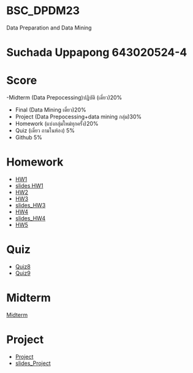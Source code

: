 # BSC_DPDM23
Data Preparation and Data Mining
# Suchada Uppapong 643020524-4
# Score
-Midterm (Data Prepocessing)ปฏิบัติ (เดี่ยว)20%
- Final (Data Mining เดี่ยว)20%
- Project (Data Prepocessing+data mining กลุ่ม)30%
- Homework (แบ่งกลุ่มใหม่ทุกครั้ง)20%
- Quiz (เดี่ยว ถามในห้อง) 5%
- Github 5%
# Homework
- [HW1](https://github.com/Suchada2000/BSC_DPDM23/blob/main/Frequent_Patterns_(Association_Rules)_use.ipynb)
- [slides HW1](https://github.com/Suchada2000/BSC_DPDM23/blob/main/HW1.pdf)
- [HW2](https://github.com/Suchada2000/BSC_DPDM23/blob/main/HW2.pdf)
- [HW3](https://github.com/Suchada2000/BSC_DPDM23/blob/main/Classification.ipynb)
- [slides_HW3](https://github.com/Suchada2000/BSC_DPDM23/blob/main/HW3.pdf)
- [HW4](https://github.com/Suchada2000/BSC_DPDM23/blob/main/Hw4-Final.pdf)
- [slides_HW4](https://github.com/Suchada2000/BSC_DPDM23/blob/main/HW4.pdf)
- [HW5](https://github.com/Suchada2000/BSC_DPDM23/blob/main/HW5.pdf)
# Quiz
- [Quiz8](https://github.com/Suchada2000/BSC_DPDM23/blob/main/quiz8.png)
- [Quiz9](https://github.com/Suchada2000/BSC_DPDM23/blob/main/Untitled4.ipynb)
# Midterm
[Midterm](https://github.com/Suchada2000/BSC_DPDM23/commit/b9e3dd13427454f13ee0590d5430266d6f4c9da0)
# Project
- [Project](https://github.com/Suchada2000/BSC_DPDM23/blob/main/Project.ipynb?)
- [slides_Project](https://github.com/Suchada2000/BSC_DPDM23/blob/main/project_.pdf)
